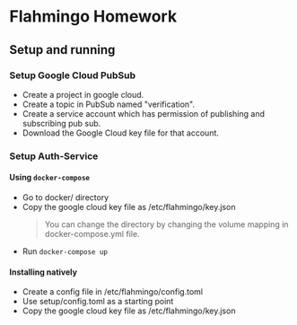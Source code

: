 # Flahmingo Homework

## Setup and running

### Setup Google Cloud PubSub
- Create a project in google cloud.  
- Create a topic in PubSub named "verification".  
- Create a service account which has permission of publishing and subscribing pub sub.
- Download the Google Cloud key file for that account.
   
### Setup Auth-Service

#### Using `docker-compose`

- Go to docker/ directory
- Copy the google cloud key file as /etc/flahmingo/key.json
  > You can change the directory by changing the volume mapping in docker-compose.yml file.
- Run `docker-compose up`

#### Installing natively

- Create a config file in /etc/flahmingo/config.toml
- Use setup/config.toml as a starting point
- Copy the google cloud key file as /etc/flahmingo/key.json


   

